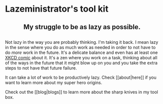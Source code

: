 # Lazeministrator's tool kit

<h2 style="text-align: center;">My struggle to be as lazy as possible.</h2>

##


Not lazy in the way you are probably thinking. I'm taking it back. I mean lazy in the sense where you do as much work as
needed in order to not have to do *more* work in the future. It's a delicate balance and even has at least one
[XKCD comic](https://xkcd.com/1205/) about it. It's a zen where you work on a task, thinking about all of the ways
in the future that it might blow up on you and you take the extra steps to not have that future failure.

It can take a lot of work to be productively lazy. Check [[about|here]] if you want to learn more about my super hero
origins.

Check out the [[blog|blogs]] to learn more about the sharp knives in my tool box.
